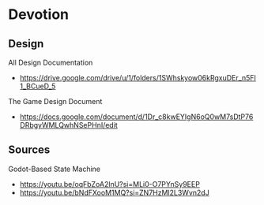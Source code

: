 # Devotion
 
## Design
All Design Documentation
- https://drive.google.com/drive/u/1/folders/1SWhskyow06kRgxuDEr_n5FI1_BCueD_5

The Game Design Document
- https://docs.google.com/document/d/1Dr_c8kwEYIgN6oQ0wM7sDtP76DRbgyWMLQwhNSePHnI/edit

## Sources
Godot-Based State Machine
- https://youtu.be/oqFbZoA2lnU?si=MLi0-O7PYnSy9EEP
- https://youtu.be/bNdFXooM1MQ?si=ZN7HzMl2L3Wvn2dJ
